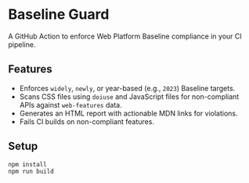 # Baseline Guard

A GitHub Action to enforce Web Platform Baseline compliance in your CI pipeline.

## Features
- Enforces `widely`, `newly`, or year-based (e.g., `2023`) Baseline targets.
- Scans CSS files using `doiuse` and JavaScript files for non-compliant APIs against `web-features` data.
- Generates an HTML report with actionable MDN links for violations.
- Fails CI builds on non-compliant features.

## Setup
```bash
npm install
npm run build